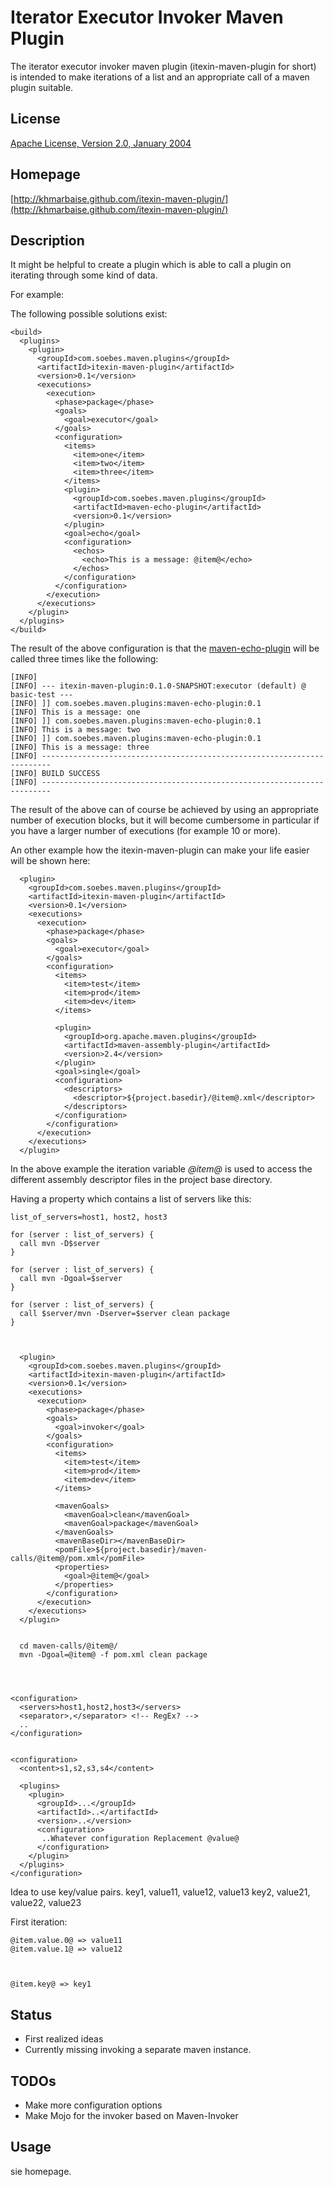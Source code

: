 Iterator Executor Invoker Maven Plugin
======================================

The iterator executor invoker maven plugin (itexin-maven-plugin for short) is intended
to make iterations of a list and an appropriate call of a maven plugin suitable.


License
-------
[Apache License, Version 2.0, January 2004](http://www.apache.org/licenses/)

Homepage
--------
[http://khmarbaise.github.com/itexin-maven-plugin/](http://khmarbaise.github.com/itexin-maven-plugin/)

Description
-----------

It might be helpful to create a plugin which is able to call a plugin on
iterating through some kind of data.

For example:

The following possible solutions exist:

    <build>
      <plugins>
        <plugin>
          <groupId>com.soebes.maven.plugins</groupId>
          <artifactId>itexin-maven-plugin</artifactId>
          <version>0.1</version>
          <executions>
            <execution>
              <phase>package</phase>
              <goals>
                <goal>executor</goal>
              </goals>
              <configuration>
                <items>
                  <item>one</item>
                  <item>two</item>
                  <item>three</item>
                </items>
                <plugin>
                  <groupId>com.soebes.maven.plugins</groupId>
                  <artifactId>maven-echo-plugin</artifactId>
                  <version>0.1</version>
                </plugin>
                <goal>echo</goal>
                <configuration>
                  <echos>
                    <echo>This is a message: @item@</echo>
                  </echos>
                </configuration>
              </configuration>
            </execution>
          </executions>
        </plugin>
      </plugins>
    </build>

The result of the above configuration is that the [maven-echo-plugin](https://github.com/khmarbaise/Maven-Echo-Plugin/)
will be called three times like the following:

    [INFO] 
    [INFO] --- itexin-maven-plugin:0.1.0-SNAPSHOT:executor (default) @ basic-test ---
    [INFO] ]] com.soebes.maven.plugins:maven-echo-plugin:0.1
    [INFO] This is a message: one
    [INFO] ]] com.soebes.maven.plugins:maven-echo-plugin:0.1
    [INFO] This is a message: two
    [INFO] ]] com.soebes.maven.plugins:maven-echo-plugin:0.1
    [INFO] This is a message: three
    [INFO] ------------------------------------------------------------------------
    [INFO] BUILD SUCCESS
    [INFO] ------------------------------------------------------------------------


The result of the above can of course be achieved by using an appropriate number
of execution blocks, but it will become cumbersome in particular if you have
a larger number of executions (for example 10 or more).

An other example how the itexin-maven-plugin can make your life easier will be shown 
here:


      <plugin>
        <groupId>com.soebes.maven.plugins</groupId>
        <artifactId>itexin-maven-plugin</artifactId>
        <version>0.1</version>
        <executions>
          <execution>
            <phase>package</phase>
            <goals>
              <goal>executor</goal>
            </goals>
            <configuration>
              <items>
                <item>test</item>
                <item>prod</item>
                <item>dev</item>
              </items>

              <plugin>
                <groupId>org.apache.maven.plugins</groupId>
                <artifactId>maven-assembly-plugin</artifactId>
                <version>2.4</version>
              </plugin>
              <goal>single</goal>
              <configuration>
                <descriptors>
                  <descriptor>${project.basedir}/@item@.xml</descriptor>
                </descriptors>
              </configuration>
            </configuration>
          </execution>
        </executions>
      </plugin>


In the above example the iteration variable *@item@* is used to access
the different assembly descriptor files in the project base directory.



Having a property which contains a list of servers like this:

    list_of_servers=host1, host2, host3

    for (server : list_of_servers) {
      call mvn -D$server
    }

    for (server : list_of_servers) {
      call mvn -Dgoal=$server
    }

    for (server : list_of_servers) {
      call $server/mvn -Dserver=$server clean package
    }



      <plugin>
        <groupId>com.soebes.maven.plugins</groupId>
        <artifactId>itexin-maven-plugin</artifactId>
        <version>0.1</version>
        <executions>
          <execution>
            <phase>package</phase>
            <goals>
              <goal>invoker</goal>
            </goals>
            <configuration>
              <items>
                <item>test</item>
                <item>prod</item>
                <item>dev</item>
              </items>

              <mavenGoals>
                <mavenGoal>clean</mavenGoal>
                <mavenGoal>package</mavenGoal>
              </mavenGoals>
              <mavenBaseDir></mavenBaseDir>
              <pomFile>${project.basedir}/maven-calls/@item@/pom.xml</pomFile>
              <properties>
                <goal>@item@</goal>
              </properties>
            </configuration>
          </execution>
        </executions>
      </plugin>


      cd maven-calls/@item@/
      mvn -Dgoal=@item@ -f pom.xml clean package




    <configuration>
      <servers>host1,host2,host3</servers>
      <separator>,</separator> <!-- RegEx? -->
      ..
    </configuration>


    <configuration>
      <content>s1,s2,s3,s4</content>

      <plugins>
        <plugin>
          <groupId>...</groupId>
          <artifactId>..</artifactId>
          <version>..</version>
          <configuration>
           ..Whatever configuration Replacement @value@
          </configuration>
        </plugin>
      </plugins>
    </configuration>

Idea to use key/value pairs. 
key1, value11, value12, value13
key2, value21, value22, value23

  First iteration:

    @item.value.0@ => value11
    @item.value.1@ => value12



    @item.key@ => key1



Status
------
- First realized ideas
- Currently missing invoking a separate maven instance.


TODOs
-----
 * Make more configuration options
 * Make Mojo for the invoker based on Maven-Invoker

Usage
-----

sie homepage.

